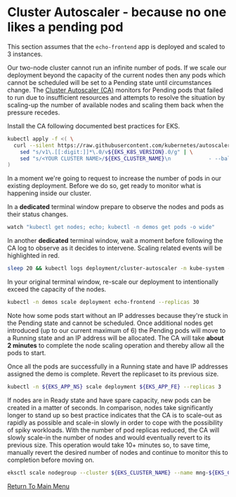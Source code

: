 # Cluster Autoscaler - because no one likes a pending pod

This section assumes that the `echo-frontend` app is deployed and scaled to 3 instances.

Our two-node cluster cannot run an infinite number of pods.
If we scale our deployment beyond the capacity of the current nodes then any pods which cannot be scheduled will be set to a Pending state until circumstances change.
The [Cluster Autoscaler (CA)](https://docs.aws.amazon.com/eks/latest/userguide/cluster-autoscaler.html) monitors for Pending pods that failed to run due to insufficient resources and attempts to resolve the situation by scaling-up the number of available nodes and scaling them back when the pressure recedes.

Install the CA following documented best practices for EKS.
```bash
kubectl apply -f <( \
  curl --silent https://raw.githubusercontent.com/kubernetes/autoscaler/master/cluster-autoscaler/cloudprovider/aws/examples/cluster-autoscaler-autodiscover.yaml | \
    sed "s/v1\.[[:digit:]]*\.0/v${EKS_K8S_VERSION}.0/g" | \
    sed "s/<YOUR CLUSTER NAME>/${EKS_CLUSTER_NAME}\n            - --balance-similar-node-groups\n            - --skip-nodes-with-system-pods=false/g" \
)
```

In a moment we're going to request to increase the number of pods in our existing deployment.
Before we do so, get ready to monitor what is happening inside our cluster.

In a **dedicated** terminal window prepare to observe the nodes and pods as their status changes.
```bash
watch "kubectl get nodes; echo; kubectl -n demos get pods -o wide"
```

In another **dedicated** terminal window, wait a moment before following the CA log to observe as it decides to intervene.
Scaling related events will be highlighted in red.
```bash
sleep 20 && kubectl logs deployment/cluster-autoscaler -n kube-system -f | grep 'scale-up\|scaleup\|scale up\|$' --color
```

In your original terminal window, re-scale our deployment to intentionally exceed the capacity of the nodes.
```bash
kubectl -n demos scale deployment echo-frontend --replicas 30
```

Note how some pods start without an IP addresses because they're stuck in the Pending state and cannot be scheduled.
Once additional nodes get introduced (up to our current maximum of 6) the Pending pods will move to a Running state and an IP address will be allocated.
The CA will take **about 2 minutes** to complete the node scaling operation and thereby allow all the pods to start.

Once all the pods are successfully in a Running state and have IP addresses assigned the demo is complete.
Revert the replicaset to its previous size.
```bash
kubectl -n ${EKS_APP_NS} scale deployment ${EKS_APP_FE} --replicas 3
```

If nodes are in Ready state and have spare capacity, new pods can be created in a matter of seconds.
In comparison, nodes take significantly longer to stand up so best practice indicates that the CA is to scale-out as rapidly as possible and scale-in slowly in order to cope with the possibility of spiky workloads.
With the number of pod replicas reduced, the CA will slowly scale-in the number of nodes and would eventually revert to its previous size.
This operation would take 10+ minutes so, to save time, manually revert the desired number of nodes and continue to monitor this to completion before moving on.
```bash
eksctl scale nodegroup --cluster ${EKS_CLUSTER_NAME} --name mng-${EKS_CLUSTER_NAME} --nodes 2
```

[Return To Main Menu](/README.md)
